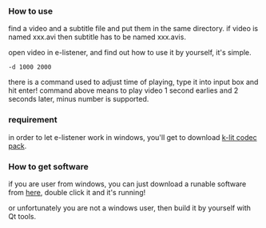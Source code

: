 ### How to use

find a video and a subtitle file and put them in the same directory. if video is named xxx.avi then subtitle has to be named xxx.avis.

open video in e-listener, and find out how to use it by yourself, it's simple.

```
-d 1000 2000
```

there is a command used to adjust time of playing, type it into input box and hit enter! command above means to play video 1 second earlies and 2 seconds later, minus number is supported.

### requirement

in order to let e-listener work in windows, you'll get to download [k-lit codec pack](http://www.codecguide.com/download_kl.htm).

### How to get software

if you are user from windows, you can just download a runable software from [here](https://pan.baidu.com/s/15v2hlQeYSYiECBqYCM_P6A), double click it and it's running!

or unfortunately you are not a windows user, then build it by yourself with Qt tools.
